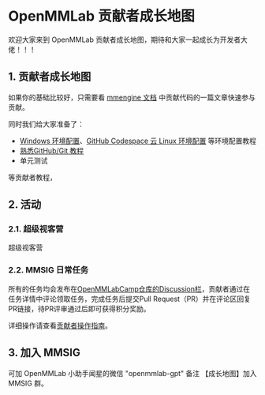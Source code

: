 # OpenMMLab 贡献者成长地图

欢迎大家来到 OpenMMLab 贡献者成长地图，期待和大家一起成长为开发者大佬！！！

## 1. 贡献者成长地图



如果你的基础比较好，只需要看 [mmengine 文档](https://mmengine.readthedocs.io/zh\_CN/latest/notes/contributing.html) 中贡献代码的一篇文章快速参与贡献。

同时我们给大家准备了：

* [Windows 环境配置](general/env/win11.md)、[GitHub Codespace 云 Linux 环境配置](general/env/github.md) 等环境配置教程
* [熟悉GitHub/Git 教程](general/git.md)
* 单元测试

等贡献者教程，



## 2. 活动

### 2.1. 超级视客营

超级视客营

### 2.2. MMSIG 日常任务

所有的任务均会发布在[OpenMMLabCamp仓库的Discussion栏](https://github.com/open-mmlab/OpenMMLabCamp/discussions)，贡献者通过在任务详情中评论领取任务，完成任务后提交Pull Request（PR）并在评论区回复PR链接，待PR评审通过后即可获得积分奖励。

详细操作请查看[贡献者操作指南](activity/taskdoc.md)。



## 3. 加入 MMSIG

可加 OpenMMLab 小助手闻星的微信 "openmmlab-gpt" 备注 【成长地图】加入 MMSIG 群。
